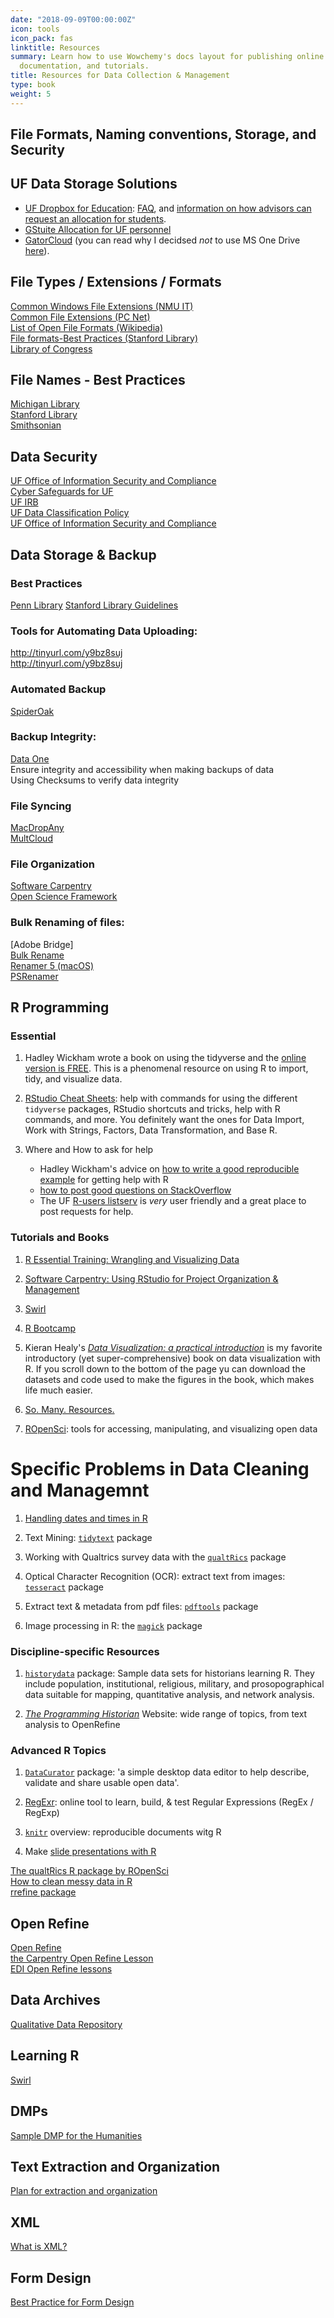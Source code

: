 ```yaml
---
date: "2018-09-09T00:00:00Z"
icon: tools
icon_pack: fas
linktitle: Resources
summary: Learn how to use Wowchemy's docs layout for publishing online courses, software
  documentation, and tutorials.
title: Resources for Data Collection & Management
type: book
weight: 5
---
```

## File Formats, Naming conventions, Storage, and Security




## UF Data Storage Solutions

* [UF Dropbox for Education](https://education.ufl.edu/educational-research/9729): [FAQ](https://cloud.it.ufl.edu/uf-dropbox/frequently-asked-questions/), and [information on how advisors can request an allocation for students](https://cloud.it.ufl.edu/wp-content/uploads/2017/07/How-to-Obtain-Access-to-UF-Dropbox-for-Education.pdf).
* [GStuite Allocation for UF personnel](https://cloud.it.ufl.edu/collaboration-tools/g-suite/)
* [GatorCloud](https://it.ufl.edu/services/gatorcloud-onedrive-uf) (you can read why I decidsed _not_ to use MS One Drive [here](http://brunalab.org/blog/2015/07/24/onedrive-notes/)).  


## File Types / Extensions / Formats

[Common Windows File Extensions (NMU IT)](https://it.nmu.edu/docs/common-windows-file-extensions )  
[Common File Extensions (PC Net)](https://pc.net/extensions/)  
[List of Open File Formats (Wikipedia)](https://en.m.wikipedia.org/wiki/List_of_open_formats)  
[File formats-Best Practices (Stanford Library)](https://library.stanford.edu/research/data-management-services/data-best-practices/best-practices-file-formats)  
[Library of Congress](http://www.loc.gov/preservation/resources/rfs/data.html)    

## File Names - Best Practices 

[Michigan Library](https://guides.lib.umich.edu/datamanagement/files)  
[Stanford Library](https://library.stanford.edu/research/data-management-services/data-best-practices/best-practices-file-naming)  
[Smithsonian](https://library.si.edu/sites/default/files/tutorial/pdf/filenamingorganizing20180227.pdf)  


## Data Security

[UF Office of Information Security and Compliance](https://security.ufl.edu/wp-content/uploads/2012/12/data-security-handouts.pdf)  
[Cyber Safeguards for UF](https://security.ufl.edu/learn-information-security/protect-yourself/data/)    
[UF IRB](http://irb.ufl.edu/index/data/1981-2.html)  
[UF Data Classification Policy](https://it.ufl.edu/policies/information-security/data-classification-policy/)  
[UF Office of Information Security and Compliance](https://security.ufl.edu/wp-content/uploads/2012/12/data-security-handouts.pdf)   

## Data Storage  & Backup

### Best Practices

[Penn Library](https://guides.library.upenn.edu/datamgmt/storage)
[Stanford Library Guidelines](https://library.stanford.edu/research/data-management-services/storage-and-backup)
 
### Tools for Automating Data Uploading:  

http://tinyurl.com/y9bz8suj  
http://tinyurl.com/y9bz8suj 

### Automated Backup

[SpiderOak](https://spideroak.com/)

### Backup Integrity:
[Data One](https://www.dataone.org/best-practices/ensure-integrity-and-accessibility-when-making-backups-data)  
Ensure integrity and accessibility when making backups of data  
Using Checksums to verify data integrity  

### File Syncing
[MacDropAny](https://www.macupdate.com/app/mac/37029/macdropany)  
[MultCloud](https://www.multcloud.com/)

### File Organization
[Software Carpentry](https://swcarpentry.github.io/r-novice-gapminder/02-project-intro/)   
[Open Science Framework](https://osf.io/) 

### Bulk Renaming of files:

[Adobe Bridge]  
[Bulk Rename](http://www.bulkrenameutility.co.uk/Main_Intro.php)  
[Renamer 5 (macOS)](https://renamer.com/)  
[PSRenamer](http://www.powersurgepub.com/products/psrenamer/index.html)   


## R Programming

### Essential

1. Hadley Wickham wrote a book on using the tidyverse and the [online version is FREE](https://r4ds.had.co.nz/). This is a phenomenal resource on using R to import, tidy, and visualize data. 

2. [RStudio Cheat Sheets](https://rstudio.com/resources/cheatsheets/): help with commands for using the different `tidyverse` packages, RStudio shortcuts and tricks, help with R commands, and more. You definitely want the ones for Data Import, Work with Strings, Factors, Data Transformation, and Base R.

3. Where and How to ask for help  

    * Hadley Wickham's advice on [how to write a good reproducible  
    example]((http://adv-r.had.co.nz/Reproducibility.html)) for getting help with R  
    * [how to post good questions on StackOverflow](https://www.r-bloggers.com/2011/01/three-tips-for-posting-good-questions-to-r-help-and-stack-overflow/)  
    * The UF [R-users listserv](http://www.r-gators.com/listserv/) is *very* user friendly and a great place to post requests for help. 



### Tutorials and Books

1. [R Essential Training: Wrangling and Visualizing Data](https://www.linkedin.com/learning/r-essential-training-wrangling-and-visualizing-data/navigating-the-rstudio-environment?u=41282748)

2. [Software Carpentry: Using RStudio for Project Organization & Management](https://swcarpentry.github.io/r-novice-gapminder/02-project-intro/)

3. [Swirl](https://swirlstats.com/)

4. [R Bootcamp](https://r-bootcamp.netlify.app/)

5. Kieran Healy's [*Data Visualization: a practical introduction*](https://socviz.co/) is my favorite introductory (yet super-comprehensive) book on data visualization with R. If you scroll down to the bottom of the page yu can download the datasets and code used to make the figures in the book, which makes life much easier.

6. [So. Many. Resources.](https://paulvanderlaken.com/2017/08/10/r-resources-cheatsheets-tutorials-books/)

7. [ROpenSci](https://ropensci.org/): tools for accessing, manipulating, and visualizing open data

# Specific Problems in Data Cleaning and Managemnt

1. [Handling dates and times in R](https://course.naturecast.org/docs/r-time-series-data/r_tutorial/)

2. Text Mining: [`tidytext`](https://juliasilge.github.io/tidytext/) package

3. Working with Qualtrics survey data with the [`qualtRics`](https://docs.ropensci.org/qualtRics/) package

4. Optical Character Recognition (OCR): extract text from images: [`tesseract`](https://docs.ropensci.org/tesseract/) package

5. Extract text & metadata from pdf files: [`pdftools`](https://docs.ropensci.org/pdftools/) package

6. Image processing in R: the [`magick`](https://cran.r-project.org/web/packages/magick/vignettes/intro.html) package


### Discipline-specific Resources

1. [`historydata`](https://github.com/ropensci/historydata) package: Sample data sets for historians learning R. They include population, institutional, religious, military, and prosopographical data suitable for mapping, quantitative analysis, and network analysis.

2. [*The Programming Historian*](https://programminghistorian.org/) Website: wide range of topics, from text analysis to OpenRefine


### Advanced R Topics

1. [`DataCurator`](https://github.com/qcif/data-curator) package: 'a simple desktop data editor to help describe, validate and share usable open data'.

2. [RegExr](https://regexr.com/): online tool to learn, build, & test Regular Expressions (RegEx / RegExp) 

2. [`knitr`](https://kbroman.org/knitr_knutshell/pages/overview.html) overview: reproducible documents witg R

3. Make [slide presentations with R](https://rmarkdown.rstudio.com/lesson-11.html)

[The qualtRics R package by ROpenSci](https://docs.ropensci.org/qualtRics/)   
[How to clean messy data in R](https://rfortherestofus.com/2019/12/how-to-clean-messy-data-in-r/)  
[rrefine package](https://cran.r-project.org/web/packages/rrefine/vignettes/rrefine-vignette.html)  

## Open Refine
[Open Refine](https://openrefine.org/)  
[the Carpentry Open Refine Lesson](https://datacarpentry.org/OpenRefine-ecology-lesson/04-scripts/index.html)   
[EDI Open Refine lessons](https://environmentaldatainitiative.org/webinars-events/previous-edi-events/how-to-clean-and-format-data-using-r-packages-datamaid-dplyr-openrefine-excel/)  




## Data Archives

[Qualitative Data Repository](https://qdr.syr.edu/)

## Learning R   
[Swirl](https://swirlstats.com/)


## DMPs

[Sample DMP for the Humanities](https://guides.library.ucla.edu/c.php?g=180580%20&p=1189056)   


## Text Extraction and Organization

[Plan for extraction and organization](https://towardsdatascience.com/organizing-your-first-text-analytics-project-ce350dea3a4a)   


## XML
[What is XML?](https://dh.obdurodon.org/what-is-xml.xhtml)    

## Form Design
[Best Practice for Form Design](https://medium.com/nextux/form-design-best-practices-9525c321d759)